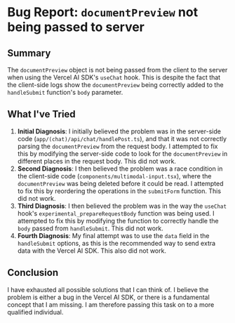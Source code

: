 # Bug Report: `documentPreview` not being passed to server

## Summary

The `documentPreview` object is not being passed from the client to the server when using the Vercel AI SDK's `useChat` hook. This is despite the fact that the client-side logs show the `documentPreview` being correctly added to the `handleSubmit` function's `body` parameter.

## What I've Tried

1.  **Initial Diagnosis**: I initially believed the problem was in the server-side code (`app/(chat)/api/chat/handlePost.ts`), and that it was not correctly parsing the `documentPreview` from the request body. I attempted to fix this by modifying the server-side code to look for the `documentPreview` in different places in the request body. This did not work.
2.  **Second Diagnosis**: I then believed the problem was a race condition in the client-side code (`components/multimodal-input.tsx`), where the `documentPreview` was being deleted before it could be read. I attempted to fix this by reordering the operations in the `submitForm` function. This did not work.
3.  **Third Diagnosis**: I then believed the problem was in the way the `useChat` hook's `experimental_prepareRequestBody` function was being used. I attempted to fix this by modifying the function to correctly handle the `body` passed from `handleSubmit`. This did not work.
4.  **Fourth Diagnosis**: My final attempt was to use the `data` field in the `handleSubmit` options, as this is the recommended way to send extra data with the Vercel AI SDK. This also did not work.

## Conclusion

I have exhausted all possible solutions that I can think of. I believe the problem is either a bug in the Vercel AI SDK, or there is a fundamental concept that I am missing. I am therefore passing this task on to a more qualified individual.